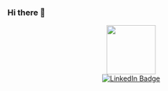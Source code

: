 ### Hi there 👋
<div id="main-gif" align="center">
  <img src="https://media.giphy.com/media/v1.Y2lkPTc5MGI3NjExNG8yaWZ4d3h3YzAyZ2ZtMXhjdjJsN29iNGV4ZTB3a3ZreWVqYXF4ZyZlcD12MV9pbnRlcm5hbF9naWZfYnlfaWQmY3Q9cw/M9gbBd9nbDrOTu1Mqx/giphy.gif" width="100">
  <div id="badges">
  <a href="https://www.linkedin.com/in/mokhtar-safir-623b4843/">
    <img src="https://img.shields.io/badge/LinkedIn-blue?style=for-the-badge&logo=linkedin&logoColor=white" alt="LinkedIn Badge"/>
  </a>
</div>
</div>


<!--
**cryptoswarm/cryptoswarm** is a ✨ _special_ ✨ repository because its `README.md` (this file) appears on your GitHub profile.

Here are some ideas to get you started:

- 🔭 I’m currently working on ...
- 🌱 I’m currently learning ...
- 👯 I’m looking to collaborate on ...
- 🤔 I’m looking for help with ...
- 💬 Ask me about ...
- 📫 How to reach me: ...
- 😄 Pronouns: ...
- ⚡ Fun fact: ...
-->
